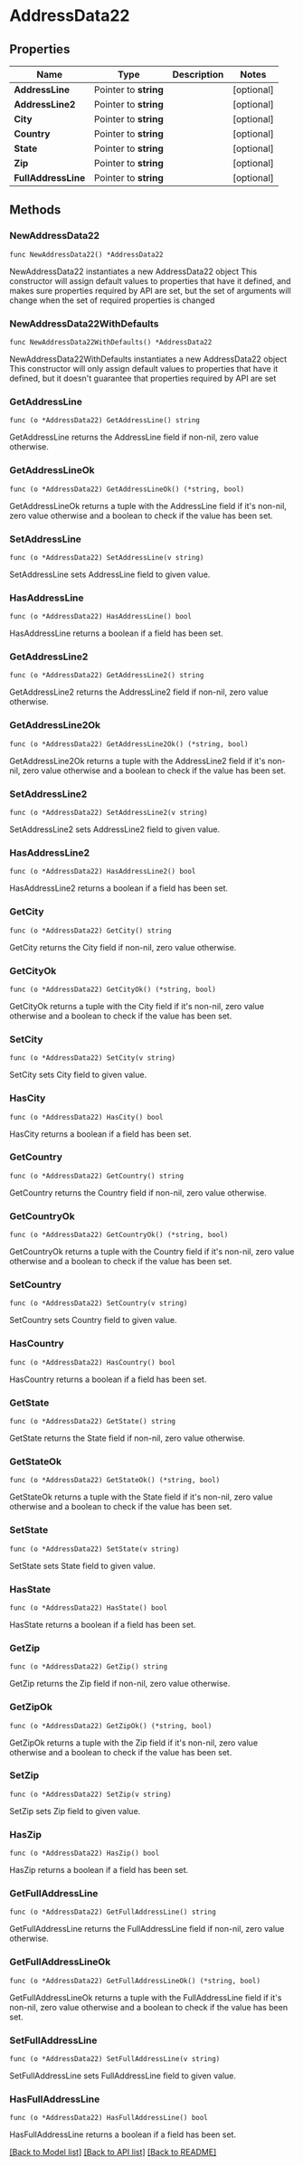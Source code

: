 # AddressData22

## Properties

Name | Type | Description | Notes
------------ | ------------- | ------------- | -------------
**AddressLine** | Pointer to **string** |  | [optional] 
**AddressLine2** | Pointer to **string** |  | [optional] 
**City** | Pointer to **string** |  | [optional] 
**Country** | Pointer to **string** |  | [optional] 
**State** | Pointer to **string** |  | [optional] 
**Zip** | Pointer to **string** |  | [optional] 
**FullAddressLine** | Pointer to **string** |  | [optional] 

## Methods

### NewAddressData22

`func NewAddressData22() *AddressData22`

NewAddressData22 instantiates a new AddressData22 object
This constructor will assign default values to properties that have it defined,
and makes sure properties required by API are set, but the set of arguments
will change when the set of required properties is changed

### NewAddressData22WithDefaults

`func NewAddressData22WithDefaults() *AddressData22`

NewAddressData22WithDefaults instantiates a new AddressData22 object
This constructor will only assign default values to properties that have it defined,
but it doesn't guarantee that properties required by API are set

### GetAddressLine

`func (o *AddressData22) GetAddressLine() string`

GetAddressLine returns the AddressLine field if non-nil, zero value otherwise.

### GetAddressLineOk

`func (o *AddressData22) GetAddressLineOk() (*string, bool)`

GetAddressLineOk returns a tuple with the AddressLine field if it's non-nil, zero value otherwise
and a boolean to check if the value has been set.

### SetAddressLine

`func (o *AddressData22) SetAddressLine(v string)`

SetAddressLine sets AddressLine field to given value.

### HasAddressLine

`func (o *AddressData22) HasAddressLine() bool`

HasAddressLine returns a boolean if a field has been set.

### GetAddressLine2

`func (o *AddressData22) GetAddressLine2() string`

GetAddressLine2 returns the AddressLine2 field if non-nil, zero value otherwise.

### GetAddressLine2Ok

`func (o *AddressData22) GetAddressLine2Ok() (*string, bool)`

GetAddressLine2Ok returns a tuple with the AddressLine2 field if it's non-nil, zero value otherwise
and a boolean to check if the value has been set.

### SetAddressLine2

`func (o *AddressData22) SetAddressLine2(v string)`

SetAddressLine2 sets AddressLine2 field to given value.

### HasAddressLine2

`func (o *AddressData22) HasAddressLine2() bool`

HasAddressLine2 returns a boolean if a field has been set.

### GetCity

`func (o *AddressData22) GetCity() string`

GetCity returns the City field if non-nil, zero value otherwise.

### GetCityOk

`func (o *AddressData22) GetCityOk() (*string, bool)`

GetCityOk returns a tuple with the City field if it's non-nil, zero value otherwise
and a boolean to check if the value has been set.

### SetCity

`func (o *AddressData22) SetCity(v string)`

SetCity sets City field to given value.

### HasCity

`func (o *AddressData22) HasCity() bool`

HasCity returns a boolean if a field has been set.

### GetCountry

`func (o *AddressData22) GetCountry() string`

GetCountry returns the Country field if non-nil, zero value otherwise.

### GetCountryOk

`func (o *AddressData22) GetCountryOk() (*string, bool)`

GetCountryOk returns a tuple with the Country field if it's non-nil, zero value otherwise
and a boolean to check if the value has been set.

### SetCountry

`func (o *AddressData22) SetCountry(v string)`

SetCountry sets Country field to given value.

### HasCountry

`func (o *AddressData22) HasCountry() bool`

HasCountry returns a boolean if a field has been set.

### GetState

`func (o *AddressData22) GetState() string`

GetState returns the State field if non-nil, zero value otherwise.

### GetStateOk

`func (o *AddressData22) GetStateOk() (*string, bool)`

GetStateOk returns a tuple with the State field if it's non-nil, zero value otherwise
and a boolean to check if the value has been set.

### SetState

`func (o *AddressData22) SetState(v string)`

SetState sets State field to given value.

### HasState

`func (o *AddressData22) HasState() bool`

HasState returns a boolean if a field has been set.

### GetZip

`func (o *AddressData22) GetZip() string`

GetZip returns the Zip field if non-nil, zero value otherwise.

### GetZipOk

`func (o *AddressData22) GetZipOk() (*string, bool)`

GetZipOk returns a tuple with the Zip field if it's non-nil, zero value otherwise
and a boolean to check if the value has been set.

### SetZip

`func (o *AddressData22) SetZip(v string)`

SetZip sets Zip field to given value.

### HasZip

`func (o *AddressData22) HasZip() bool`

HasZip returns a boolean if a field has been set.

### GetFullAddressLine

`func (o *AddressData22) GetFullAddressLine() string`

GetFullAddressLine returns the FullAddressLine field if non-nil, zero value otherwise.

### GetFullAddressLineOk

`func (o *AddressData22) GetFullAddressLineOk() (*string, bool)`

GetFullAddressLineOk returns a tuple with the FullAddressLine field if it's non-nil, zero value otherwise
and a boolean to check if the value has been set.

### SetFullAddressLine

`func (o *AddressData22) SetFullAddressLine(v string)`

SetFullAddressLine sets FullAddressLine field to given value.

### HasFullAddressLine

`func (o *AddressData22) HasFullAddressLine() bool`

HasFullAddressLine returns a boolean if a field has been set.


[[Back to Model list]](../README.md#documentation-for-models) [[Back to API list]](../README.md#documentation-for-api-endpoints) [[Back to README]](../README.md)


